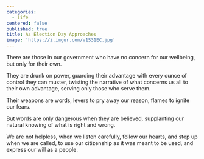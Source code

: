 ```yaml
---
categories:
  - life
centered: false
published: true
title: As Election Day Approaches
image: 'https://i.imgur.com/v1S31EC.jpg'
---
```

There are those in our government
who have no concern 
for our wellbeing,
but only for their own.

They are drunk on power,
guarding their advantage
with every ounce of control
they can muster,
twisting the narrative
of what concerns us all
to their own advantage,
serving only those
who serve them.

Their weapons are words,
levers to pry away our reason,
flames to ignite our fears.

But words are only dangerous
when they are believed,
supplanting our natural knowing
of what is right and wrong.

We are not helpless,
when we listen carefully,
follow our hearts,
and step up when we are called,
to use our citizenship
as it was meant to be used,
and express our will
as a people.


